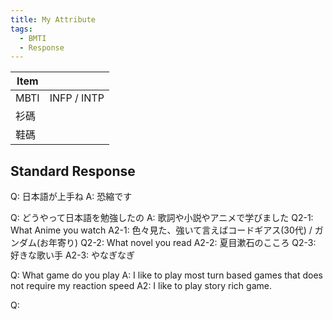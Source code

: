 ```yaml
---
title: My Attribute
tags:
  - BMTI
  - Response
---
```


| Item |             |
| ---- | ----------- |
| MBTI | INFP / INTP |
| 衫碼   |             |
| 鞋碼   |             |
## Standard Response

Q: 日本語が上手ね
A: 恐縮です

Q: どうやって日本語を勉強したの
A: 歌詞や小説やアニメで学びました
Q2-1: What Anime you watch
A2-1: 色々見た、強いて言えばコードギアス(30代) / ガンダム(お年寄り)
Q2-2: What novel you read
A2-2: 夏目漱石のこころ
Q2-3: 好きな歌い手
A2-3: やなぎなぎ

Q: What game do you play
A: I like to play most turn based games that does not require my reaction speed
A2: I like to play story rich game.

Q: 
